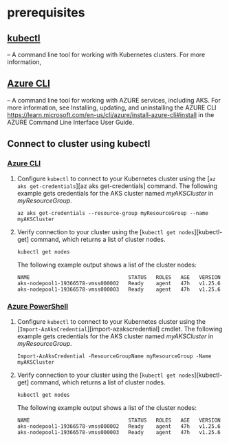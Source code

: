 # prerequisites

## [kubectl](https://kubernetes.io/docs/tasks/tools/)

– A command line tool for working with Kubernetes clusters. For more information,

## [Azure CLI](https://learn.microsoft.com/en-us/cli/azure/install-azure-cli/)

– A command line tool for working with AZURE services, including AKS. For more information, see Installing, updating, and uninstalling the AZURE CLI
https://learn.microsoft.com/en-us/cli/azure/install-azure-cli#install in the AZURE Command Line Interface User Guide.

## Connect to cluster using kubectl

### [Azure CLI](#tab/azure-cli)

1. Configure `kubectl` to connect to your Kubernetes cluster using the [`az aks get-credentials`][az aks get-credentials] command. The following example gets credentials for the AKS cluster named _myAKSCluster_ in _myResourceGroup_.

   ```azurecli-interactive
   az aks get-credentials --resource-group myResourceGroup --name myAKSCluster
   ```

2. Verify connection to your cluster using the [`kubectl get nodes`][kubectl-get] command, which returns a list of cluster nodes.

   ```azurecli-interactive
   kubectl get nodes
   ```

   The following example output shows a list of the cluster nodes:

   ```output
   NAME                                STATUS   ROLES   AGE   VERSION
   aks-nodepool1-19366578-vmss000002   Ready    agent   47h   v1.25.6
   aks-nodepool1-19366578-vmss000003   Ready    agent   47h   v1.25.6
   ```

### [Azure PowerShell](#tab/azure-powershell)

1. Configure `kubectl` to connect to your Kubernetes cluster using the [`Import-AzAksCredential`][import-azakscredential] cmdlet. The following example gets credentials for the AKS cluster named _myAKSCluster_ in _myResourceGroup_.

   ```azurepowershell-interactive
   Import-AzAksCredential -ResourceGroupName myResourceGroup -Name myAKSCluster
   ```

2. Verify connection to your cluster using the [`kubectl get nodes`][kubectl-get] command, which returns a list of cluster nodes.

   ```azurepowershell-interactive
   kubectl get nodes
   ```

   The following example output shows a list of the cluster nodes:

   ```output
   NAME                                STATUS   ROLES   AGE   VERSION
   aks-nodepool1-19366578-vmss000002   Ready    agent   47h   v1.25.6
   aks-nodepool1-19366578-vmss000003   Ready    agent   47h   v1.25.6
   ```

